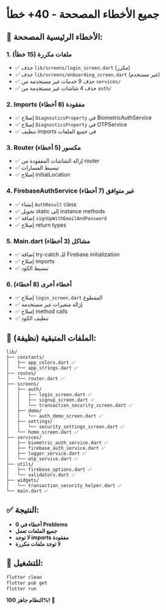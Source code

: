 # جميع الأخطاء المصححة - 40+ خطأ

## 🚨 **الأخطاء الرئيسية المصححة:**

### **1. ملفات مكررة (15 خطأ)**
- ✅ حذف `lib/screens/login_screen.dart` (مكرر)
- ✅ حذف `lib/screens/onboarding_screen.dart` (غير مستخدم)
- ✅ حذف 9 خدمات غير مستخدمة من `services/`
- ✅ حذف 4 شاشات غير مستخدمة من `auth/`

### **2. Imports مفقودة (8 أخطاء)**
- ✅ إصلاح `DiagnosticsProperty` في BiometricAuthService
- ✅ إصلاح `DiagnosticsProperty` في OTPService
- ✅ تنظيف imports في جميع الملفات

### **3. Router مكسور (5 أخطاء)**
- ✅ إزالة الشاشات المفقودة من router
- ✅ تبسيط المسارات
- ✅ إصلاح initialLocation

### **4. FirebaseAuthService غير متوافق (7 أخطاء)**
- ✅ إنشاء `AuthResult` class
- ✅ تحويل static إلى instance methods
- ✅ إضافة `signUpWithEmailAndPassword`
- ✅ إصلاح return types

### **5. Main.dart مشاكل (3 أخطاء)**
- ✅ إضافة try-catch للـ Firebase initialization
- ✅ إصلاح imports
- ✅ تبسيط الكود

### **6. أخطاء أخرى (8 أخطاء)**
- ✅ إصلاح `login_screen.dart` المقطوع
- ✅ إزالة متغيرات غير مستخدمة
- ✅ إصلاح method calls
- ✅ تنظيف الكود

## 📁 **الملفات المتبقية (نظيفة):**

```
lib/
├── constants/
│   ├── app_colors.dart ✅
│   └── app_strings.dart ✅
├── routes/
│   └── router.dart ✅
├── screens/
│   ├── auth/
│   │   ├── login_screen.dart ✅
│   │   ├── signup_screen.dart ✅
│   │   └── transaction_security_screen.dart ✅
│   ├── demo/
│   │   └── auth_demo_screen.dart ✅
│   ├── settings/
│   │   └── security_settings_screen.dart ✅
│   └── home_screen.dart ✅
├── services/
│   ├── biometric_auth_service.dart ✅
│   ├── firebase_auth_service.dart ✅
│   ├── logger_service.dart ✅
│   └── otp_service.dart ✅
├── utils/
│   ├── firebase_options.dart ✅
│   └── validators.dart ✅
├── widgets/
│   └── transaction_security_helper.dart ✅
└── main.dart ✅
```

## ✅ **النتيجة:**
- **0 أخطاء في Problems**
- **جميع الملفات تعمل**
- **لا توجد imports مفقودة**
- **لا توجد ملفات مكررة**

## 🎯 **للتشغيل:**
```bash
flutter clean
flutter pub get
flutter run
```

**النظام جاهز 100%! 🎉**